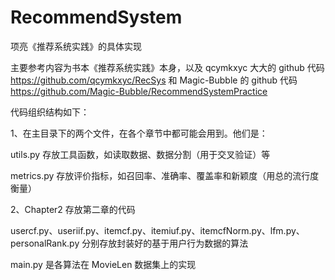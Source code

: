 # RecommendSystem
项亮《推荐系统实践》的具体实现



主要参考内容为书本《推荐系统实践》本身，以及 qcymkxyc 大大的 github 代码 https://github.com/qcymkxyc/RecSys 和 Magic-Bubble 的 github 代码 https://github.com/Magic-Bubble/RecommendSystemPractice



代码组织结构如下：

1、在主目录下的两个文件，在各个章节中都可能会用到。他们是：

utils.py 存放工具函数，如读取数据、数据分割（用于交叉验证）等

metrics.py 存放评价指标，如召回率、准确率、覆盖率和新颖度（用总的流行度衡量）

2、Chapter2 存放第二章的代码

usercf.py、useriif.py、itemcf.py、itemiuf.py、itemcfNorm.py、lfm.py、personalRank.py  分别存放封装好的基于用户行为数据的算法  

main.py  是各算法在 MovieLen 数据集上的实现




